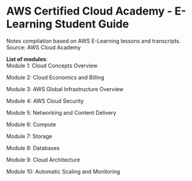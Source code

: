 # AWS Certified Cloud Academy - E-Learning Student Guide
Notes compilation based on AWS E-Learning lessons and transcripts. 
Source: AWS Cloud Academy



**List of modules**:  
Module 1: Cloud Concepts Overview

Module 2: Cloud Economics and Billing

Module 3: AWS Global Infrastructure Overview

Module 4: AWS Cloud Security

Module 5: Networking and Content Delivery

Module 6: Compute

Module 7: Storage

Module 8: Databases

Module 9: Cloud Architecture

Module 10: Automatic Scaling and Monitoring
